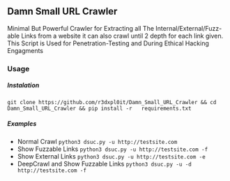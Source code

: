 ## Damn Small URL Crawler
 Minimal But Powerful Crawler for Extracting all The Internal/External/Fuzz-able Links from a website it can also crawl until 2 depth for each link given. This Script is Used for Penetration-Testing and During Ethical Hacking Engagments
### Usage 
##### Instalation
`git clone https://github.com/r3dxpl0it/Damn_Small_URL_Crawler && cd Damn_Small_URL_Crawler && pip install -r	requirements.txt`
##### Examples 
 - Normal Crawl
`python3 dsuc.py -u http://testsite.com`
 - Show Fuzzable Links 
`python3 dsuc.py -u http://testsite.com -f` 
 - Show External Links 
`python3 dsuc.py -u http://testsite.com -e` 
 - DeepCrawl and Show Fuzzable Links 
`python3 dsuc.py -u -d http://testsite.com -f`

